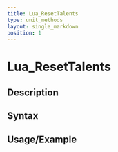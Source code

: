 ```yaml
---
title: Lua_ResetTalents
type: unit_methods
layout: single_markdown
position: 1
---
```


# Lua_ResetTalents

## Description

## Syntax

## Usage/Example


